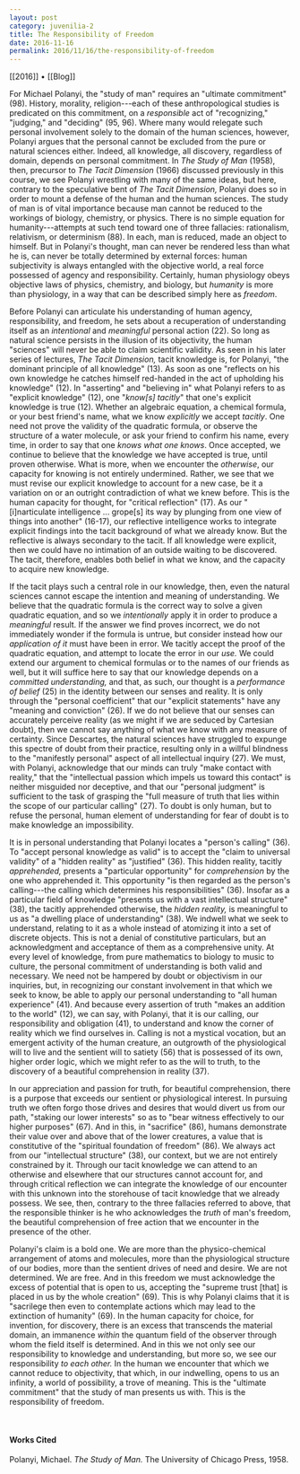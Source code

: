```yaml
---
layout: post
category: juvenilia-2
title: The Responsibility of Freedom
date: 2016-11-16
permalink: 2016/11/16/the-responsibility-of-freedom
---
```


[[2016]] • [[Blog]]

For Michael Polanyi, the "study of man" requires an "ultimate commitment" (98). History, morality, religion---each of these anthropological studies is predicated on this commitment, on a *responsible* act of "recognizing," "judging," and "deciding" (95, 96). Where many would relegate such personal involvement solely to the domain of the human sciences, however, Polanyi argues that the personal cannot be excluded from the pure or natural sciences either. Indeed, all knowledge, all discovery, regardless of domain, depends on personal commitment. In *The Study of Man* (1958), then, precursor to *The Tacit Dimension* (1966) discussed previously in this course, we see Polanyi wrestling with many of the same ideas, but here, contrary to the speculative bent of *The Tacit Dimension,* Polanyi does so in order to mount a defense of the human and the human sciences. The study of man is of vital importance because man cannot be reduced to the workings of biology, chemistry, or physics. There is no simple equation for humanity---attempts at such tend toward one of three fallacies: rationalism, relativism, or determinism (88). In each, man is reduced, made an object to himself. But in Polanyi's thought, man can never be rendered less than what he is, can never be totally determined by external forces: human subjectivity is always entangled with the objective world, a real force possessed of agency and responsibility. Certainly, human physiology obeys objective laws of physics, chemistry, and biology, but *humanity* is more than physiology, in a way that can be described simply here as *freedom*.

Before Polanyi can articulate his understanding of human agency, responsibility, and freedom, he sets about a recuperation of understanding itself as an *intentional* and *meaningful* personal action (22). So long as natural science persists in the illusion of its objectivity, the human "sciences" will never be able to claim scientific validity. As seen in his later series of lectures, *The Tacit Dimension,* tacit knowledge is, for Polanyi, "the dominant principle of all knowledge" (13). As soon as one "reflects on his own knowledge he catches himself red-handed in the act of upholding his knowledge" (12). In "asserting" and "believing in" what Polanyi refers to as "explicit knowledge" (12), one "*know\[s\] tacitly*" that one's explicit knowledge is true (12). Whether an algebraic equation, a chemical formula, or your best friend's name, what we know *explicitly* we accept *tacitly*. One need not prove the validity of the quadratic formula, or observe the structure of a water molecule, or ask your friend to confirm his name, every time, in order to say that one *knows what one knows*. Once accepted, we continue to believe that the knowledge we have accepted is true, until proven otherwise. What is more, when we encounter the *otherwise*, our capacity for knowing is not entirely undermined. Rather, we see that we must revise our explicit knowledge to account for a new case, be it a variation on or an outright contradiction of what we knew before. This is the human capacity for thought, for "critical reflection" (17). As our "\[i\]narticulate intelligence \... grope\[s\] its way by plunging from one view of things into another" (16-17), our reflective intelligence works to integrate explicit findings into the tacit background of what we already know. But the reflective is always secondary to the tacit. If all knowledge were explicit, then we could have no intimation of an outside waiting to be discovered. The tacit, therefore, enables both belief in what we know, and the capacity to acquire new knowledge.

If the tacit plays such a central role in our knowledge, then, even the natural sciences cannot escape the intention and meaning of understanding. We believe that the quadratic formula is the correct way to solve a given quadratic equation, and so we *intentionally* apply it in order to produce a *meaningful* result. If the answer we find proves incorrect, we do not immediately wonder if the formula is untrue, but consider instead how our *application of it* must have been in error. We tacitly accept the proof of the quadratic equation, and attempt to locate the error in our *use.* We could extend our argument to chemical formulas or to the names of our friends as well, but it will suffice here to say that our knowledge depends on a *committed understanding,* and that, as such, our thought is a *performance of belief* (25) in the identity between our senses and reality. It is only through the "personal coefficient" that our "explicit statements" have any "meaning and conviction" (26). If we do not believe that our senses can accurately perceive reality (as we might if we are seduced by Cartesian doubt), then we cannot say anything of what we know with any measure of certainty. Since Descartes, the natural sciences have struggled to expunge this spectre of doubt from their practice, resulting only in a willful blindness to the "manifestly personal" aspect of all intellectual inquiry (27). We must, with Polanyi, acknowledge that our minds can truly "make contact with reality," that the "intellectual passion which impels us toward this contact" is neither misguided nor deceptive, and that our "personal judgment" is sufficient to the task of grasping the "full measure of truth that lies within the scope of our particular calling" (27). To doubt is only human, but to refuse the personal, human element of understanding for fear of doubt is to make knowledge an impossibility.

It is in personal understanding that Polanyi locates a "person's calling" (36). To "accept personal knowledge as valid" is to accept the "claim to universal validity" of a "hidden reality" as "justified" (36). This hidden reality, tacitly *apprehended,* presents a "particular opportunity" for *comprehension* by the one who apprehended it. This opportunity "is then regarded as the person's calling---the calling which determines his responsibilities" (36). Insofar as a particular field of knowledge "presents us with a vast intellectual structure" (38), the tacitly apprehended otherwise, the *hidden reality,* is meaningful to us as "a dwelling place of understanding" (38). We indwell what we seek to understand, relating to it as a whole instead of atomizing it into a set of discrete objects. This is not a denial of constitutive particulars, but an acknowledgment and acceptance of them as a comprehensive unity. At every level of knowledge, from pure mathematics to biology to music to culture, the personal commitment of understanding is both valid and necessary. We need not be hampered by doubt or objectivism in our inquiries, but, in recognizing our constant involvement in that which we seek to know, be able to apply our personal understanding to "all human experience" (41). And because every assertion of truth "makes an addition to the world" (12), we can say, with Polanyi, that it is our calling, our responsibility and obligation (41), to understand and know the corner of reality which we find ourselves in. Calling is not a mystical vocation, but an emergent activity of the human creature, an outgrowth of the physiological will to live and the sentient will to satiety (56) that is possessed of its own, higher order logic, which we might refer to as the will to truth, to the discovery of a beautiful comprehension in reality (37).

In our appreciation and passion for truth, for beautiful comprehension, there is a purpose that exceeds our sentient or physiological interest. In pursuing truth we often forgo those drives and desires that would divert us from our path, "staking our lower interests" so as to "bear witness effectively to our higher purposes" (67). And in this, in "sacrifice" (86), humans demonstrate their value over and above that of the lower creatures, a value that is constitutive of the "spiritual foundation of freedom" (86). We always act from our "intellectual structure" (38), our context, but we are not entirely constrained by it. Through our tacit knowledge we can attend to an otherwise and elsewhere that our structures cannot account for, and through critical reflection we can integrate the knowledge of our encounter with this unknown into the storehouse of tacit knowledge that we already possess. We see, then, contrary to the three fallacies referred to above, that the responsible thinker is he who acknowledges the *truth* of man's freedom, the beautiful comprehension of free action that we encounter in the presence of the other.

Polanyi's claim is a bold one. We are more than the physico-chemical arrangement of atoms and molecules, more than the physiological structure of our bodies, more than the sentient drives of need and desire. We are not determined. We are free. And in this freedom we must acknowledge the excess of potential that is open to us, accepting the "supreme trust \[that\] is placed in us by the whole creation" (69). This is why Polanyi claims that it is "sacrilege then even to contemplate actions which may lead to the extinction of humanity" (69). In the human capacity for choice, for invention, for discovery, there is an excess that transcends the material domain, an immanence *within* the quantum field of the observer through whom the field itself is determined. And in this we not only see our responsibility to knowledge and understanding, but more so, we see our responsibility *to each other.* In the human we encounter that which we cannot reduce to objectivity, that which, in our indwelling, opens to us an infinity, a world of possibility, a trove of meaning. This is the "ultimate commitment" that the study of man presents us with. This is the responsibility of freedom.

<br>

#### Works Cited

Polanyi, Michael. *The Study of Man.* The University of Chicago Press, 1958.
